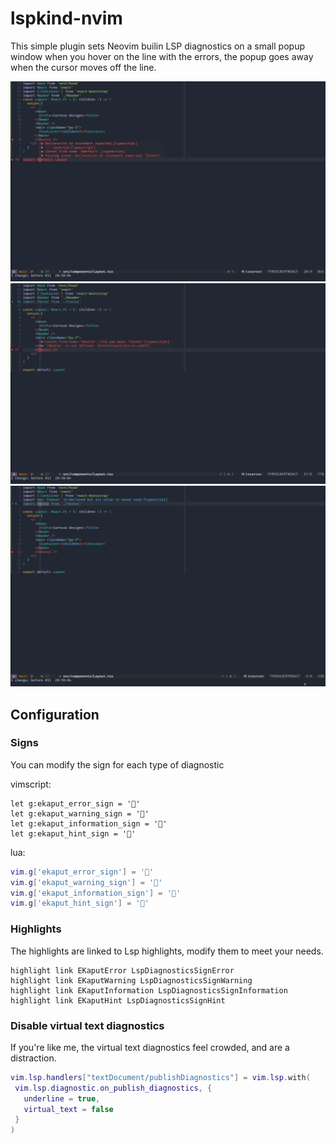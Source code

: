 # lspkind-nvim

This simple plugin sets Neovim builin LSP diagnostics on a small popup window when you hover on the line with the errors, the popup goes away when the cursor moves off the line.

![Screenshot](https://github.com/kaputi/e-kaput/raw/master/assets/screenshot1.png "Screenshot1")
![Screenshot](https://github.com/kaputi/e-kaput/raw/master/assets/screenshot2.png "Screenshot1")
![Screenshot](https://github.com/kaputi/e-kaput/raw/master/assets/screenshot3.png "Screenshot1")

## Configuration

### Signs
You can modify the sign for each type of diagnostic

vimscript:
```viml
let g:ekaput_error_sign = ''
let g:ekaput_warning_sign = ''
let g:ekaput_information_sign = ''
let g:ekaput_hint_sign = ''
```
lua:
```lua
vim.g['ekaput_error_sign'] = ''
vim.g['ekaput_warning_sign'] = ''
vim.g['ekaput_information_sign'] = ''
vim.g['ekaput_hint_sign'] = ''
```
### Highlights

The highlights are linked to Lsp highlights, modify them to meet your needs.

```viml
highlight link EKaputError LspDiagnosticsSignError
highlight link EKaputWarning LspDiagnosticsSignWarning
highlight link EKaputInformation LspDiagnosticsSignInformation
highlight link EKaputHint LspDiagnosticsSignHint
```

### Disable virtual text diagnostics
If you're like me, the virtual text diagnostics feel crowded, and are a distraction.
```lua
vim.lsp.handlers["textDocument/publishDiagnostics"] = vim.lsp.with(
 vim.lsp.diagnostic.on_publish_diagnostics, {
   underline = true,
   virtual_text = false
 }
)
```
